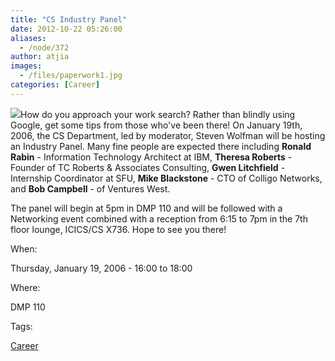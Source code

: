 ```yaml
---
title: "CS Industry Panel"
date: 2012-10-22 05:26:00
aliases:
  - /node/372
author: atjia
images:
  - /files/paperwork1.jpg
categories: [Career]
---
```


![](/files/paperwork1.jpg)How do you approach your work search? Rather than blindly using Google, get some tips from those who've been there! On January 19th, 2006, the CS Department, led by moderator, Steven Wolfman will be hosting an Industry Panel. Many fine people are expected there including **Ronald Rabin** - Information Technology Architect at IBM, **Theresa Roberts** - Founder of TC Roberts & Associates Consulting, **Gwen Litchfield** - Internship Coordinator at SFU, **Mike Blackstone** - CTO of Colligo Networks, and **Bob Campbell** - of Ventures West.

The panel will begin at 5pm in DMP 110 and will be followed with a Networking event combined with a reception from 6:15 to 7pm in the 7th floor lounge, ICICS/CS X736. Hope to see you there!

When: 

Thursday, January 19, 2006 - 16:00 to 18:00

Where: 

DMP 110

Tags: 

[Career](/career)
